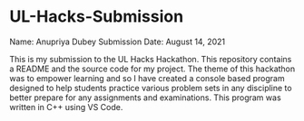 # UL-Hacks-Submission

Name: Anupriya Dubey
Submission Date: August 14, 2021

This is my submission to the UL Hacks Hackathon. This repository contains a README and the source code for my project. The theme of this hackathon was to empower learning and so I have created a console based program designed to help students practice various problem sets in any discipline to better prepare for any assignments and examinations. This program was written in C++ using VS Code.
